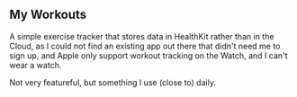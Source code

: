 My Workouts
------------

A simple exercise tracker that stores data in HealthKit rather than in the Cloud, as I could not find an existing app out there that didn't need me to sign up, and Apple only support workout tracking on the Watch, and I can't wear a watch.

Not very featureful, but something I use (close to) daily. 
